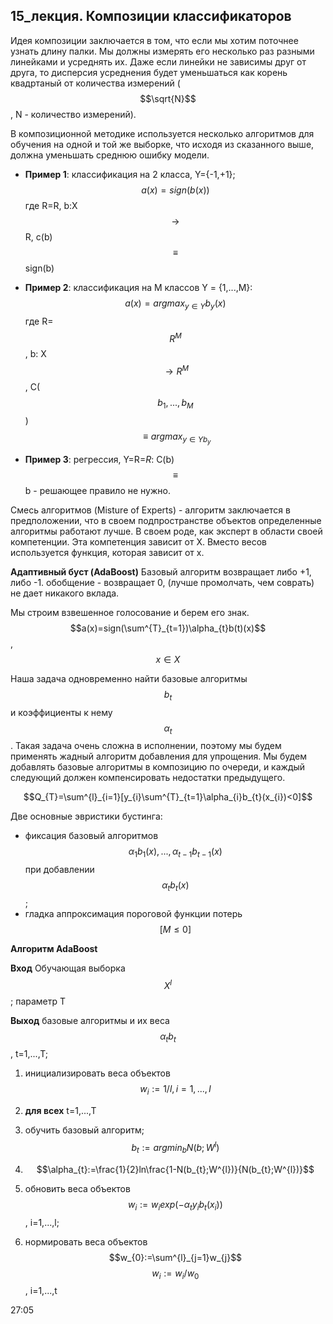 ## 15_лекция. Композиции классификаторов

Идея композиции заключается в том, что если мы хотим поточнее узнать длину палки. Мы должны измерять его несколько раз разными линейками и усреднять их. Даже если линейки не зависимы друг от друга, то дисперсия усреднения будет уменьшаться как корень квадртаный от количества измерений ($$\sqrt{N}$$, N - количество измерений). 

В композиционной методике используется несколько алгоритмов для обучения на одной и той же выборке, что исходя из сказанного выше, должна уменьшать среднюю ошибку модели. 

* **Пример 1**: классификация на 2 класса, Y={-1,+1};
    $$a(x)=sign(b(x))$$
где R=R, b:X $$\rightarrow$$ R, c(b)$$\equiv$$sign(b)

* **Пример 2**: классификация на M классов Y = {1,...,M}:
    $$a(x)=argmax_{y\in Y}b_{y}(x)$$
где R=$$R^{M}$$, b: X $$\rightarrow R^{M}$$, C($$b_{1},...,b_{M}$$)$$\equiv argmax_{y\in Y b_{y}}$$

* **Пример 3**: регрессия, Y=R=*R*:
    C(b)$$\equiv$$b - решающее правило не нужно. 

Смесь алгоритмов (Misture of Experts) - алгоритм заключается в предположении, что в своем подпространстве объектов определенные алгоритмы работают лучше. В своем роде, как эксперт в области своей компетенции. Эта компетенция зависит от X. Вместо весов используется функция, которая зависит от x. 

**Адаптивный буст (AdaBoost)**
Базовый алгоритм возвращает либо +1, либо -1. обобщение - возвращает 0, (лучше промолчать, чем соврать) не дает никакого вклада. 

Мы строим взвешенное голосование и берем его знак. 
$$a(x)=sign(\sum^{T}_{t=1})\alpha_{t}b(t)(x)$$, $$x\in X$$

Наша задача одновременно найти базовые алгоритмы $$b_{t}$$ и коэффициенты к нему $$\alpha_{t}$$. Такая задача очень сложна в исполнении, поэтому мы будем применять жадный алгоритм добавления для упрощения. Мы будем добавлять базовые алгоритмы в композицию по очереди, и каждый следующий должен компенсировать недостатки предыдущего. 

$$Q_{T}=\sum^{l}_{i=1}[y_{i}\sum^{T}_{t=1}\alpha_{i}b_{t}(x_{i})<0]$$

Две основные эвристики бустинга:
* фиксация базовый алгоритмов $$\alpha_{1}b_{1}(x),...,\alpha_{t-1}b_{t-1}(x)$$ при добавлении $$\alpha_{t}b_{t}(x)$$;
* гладка аппроксимация пороговой функции потерь $$[M\leq 0]$$

**Алгоритм AdaBoost**

**Вход** Обучающая выборка $$X^{l}$$; параметр Т

**Выход** базовые алгоритмы и их веса $$\alpha_{t}b_{t}$$, t=1,...,T;
1) инициализировать веса объектов
$$w_{i}:=1/l, i=1,...,l$$

2) **для всех** t=1,...,T

3) обучить базовый алгоритм;
$$b_{t}:=argmin_{b} N(b;W^{l})$$

4) $$\alpha_{t}:=\frac{1}{2}ln\frac{1-N(b_{t};W^{l})}{N(b_{t};W^{l})}$$

5)  обновить веса объектов
$$w_{i}:=w_{i}exp(- \alpha_{t}y_{i}b_{t}(x_{i}))$$, i=1,...,l;


6) нормировать веса объектов
$$w_{0}:=\sum^{l}_{j=1}w_{j}$$
$$w_{i}:=w_{i}/w_{0}$$, i=1,...,t

27:05